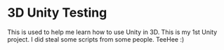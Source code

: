 # 3D Unity Testing
This is used to help me learn how to use Unity in 3D. This is my 1st Unity project. I did steal some scripts from some people. TeeHee :)
